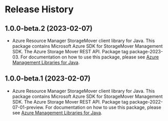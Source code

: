 # Release History

## 1.0.0-beta.2 (2023-02-07)

- Azure Resource Manager StorageMover client library for Java. This package contains Microsoft Azure SDK for StorageMover Management SDK. The Azure Storage Mover REST API. Package tag package-2023-03. For documentation on how to use this package, please see [Azure Management Libraries for Java](https://aka.ms/azsdk/java/mgmt).

## 1.0.0-beta.1 (2023-02-07)

- Azure Resource Manager StorageMover client library for Java. This package contains Microsoft Azure SDK for StorageMover Management SDK. The Azure Storage Mover REST API. Package tag package-2022-07-01-preview. For documentation on how to use this package, please see [Azure Management Libraries for Java](https://aka.ms/azsdk/java/mgmt).
